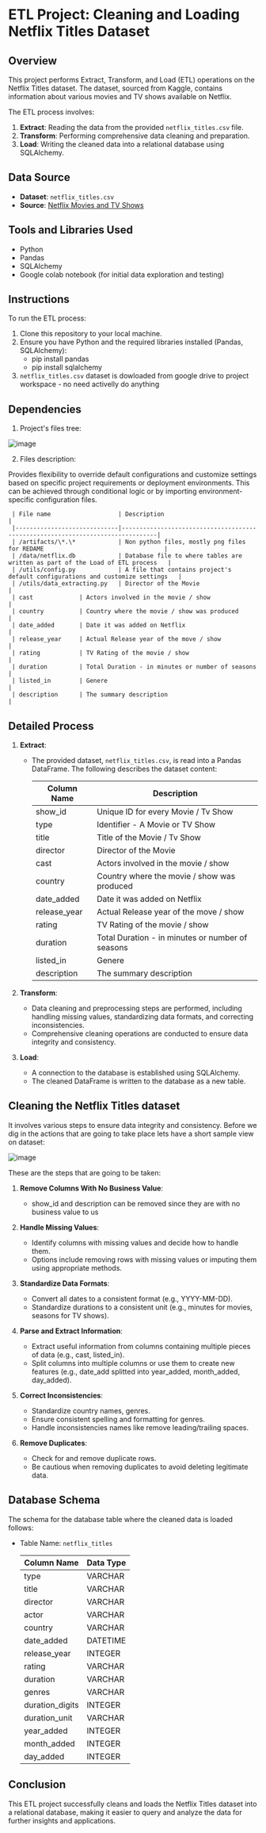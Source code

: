 # ETL Project: Cleaning and Loading Netflix Titles Dataset

## Overview

This project performs Extract, Transform, and Load (ETL) operations on the Netflix Titles dataset. The dataset, sourced from Kaggle, contains information about various movies and TV shows available on Netflix.

The ETL process involves:

1. **Extract**: Reading the data from the provided `netflix_titles.csv` file.
2. **Transform**: Performing comprehensive data cleaning and preparation.
3. **Load**: Writing the cleaned data into a relational database using SQLAlchemy.

## Data Source

- **Dataset**: `netflix_titles.csv`
- **Source**: [Netflix Movies and TV Shows](https://www.kaggle.com/shivamb/netflix-shows)

## Tools and Libraries Used

- Python
- Pandas
- SQLAlchemy
- Google colab notebook (for initial data exploration and testing)

## Instructions

To run the ETL process:

1. Clone this repository to your local machine.
2. Ensure you have Python and the required libraries installed (Pandas, SQLAlchemy):
   - pip install pandas
   - pip install sqlalchemy
4. `netflix_titles.csv` dataset is dowloaded from google drive to project workspace - no need activelly do anything

## Dependencies

1. Project's files tree:

![image](https://github.com/ereiss/data_engineer_python_project/blob/main/artifacts/project_file_tree.png)

2. Files description:

Provides flexibility to override default configurations and customize settings based on specific project requirements or deployment environments. This can be achieved through conditional logic or by importing environment-specific configuration files.


     | File name                   | Description                                                                    |
     |-----------------------------|--------------------------------------------------------------------------------|
     | /artifacts/\*.\*            | Non python files, mostly png files for REDAME                                  |
     | /data/netflix.db            | Database file to where tables are written as part of the Load of ETL process   |
     | /utils/config.py            | A file that contains project's default configurations and customize settings   |
     | /utils/data_extracting.py   | Director of the Movie                                                          |
     | cast             | Actors involved in the movie / show                                            |
     | country          | Country where the movie / show was produced                                    |
     | date_added       | Date it was added on Netflix                                                   |	
     | release_year     | Actual Release year of the move / show                                         |
     | rating           | TV Rating of the movie / show                                                  |
     | duration         | Total Duration - in minutes or number of seasons                               |
     | listed_in        | Genere                                                                         |
     | description      | The summary description                                                        |

## Detailed Process

1. **Extract**:
   - The provided dataset, `netflix_titles.csv`, is read into a Pandas DataFrame. The following describes the dataset content: 

     | Column Name   | Description                                      |
     |---------------|--------------------------------------------------|
     | show_id       | Unique ID for every Movie / Tv Show              |
     | type          | Identifier - A Movie or TV Show                  |
     | title         | Title of the Movie / Tv Show                     |
     | director      | Director of the Movie                            |
     | cast          | Actors involved in the movie / show              |
     | country       | Country where the movie / show was produced      |
     | date_added    | Date it was added on Netflix                     |	
     | release_year  | Actual Release year of the move / show           |
     | rating        | TV Rating of the movie / show                    |
     | duration      | Total Duration - in minutes or number of seasons |
     | listed_in     | Genere                                           |
     | description   | The summary description                          |

2. **Transform**:
   - Data cleaning and preprocessing steps are performed, including handling missing values, standardizing data formats, and correcting inconsistencies.
   - Comprehensive cleaning operations are conducted to ensure data integrity and consistency.

3. **Load**:
   - A connection to the database is established using SQLAlchemy.
   - The cleaned DataFrame is written to the database as a new table.

## Cleaning the Netflix Titles dataset

It involves various steps to ensure data integrity and consistency. Before we dig in the actions that are going to take place lets have a short sample view on dataset:

![image](https://github.com/ereiss/data_engineer_python_project/blob/main/artifacts/head.png)

These are the steps that are going to be taken:

1. **Remove Columns With No Business Value**:
   - show_id and description can be removed since they are with no business value to us

2. **Handle Missing Values**:
   - Identify columns with missing values and decide how to handle them.
   - Options include removing rows with missing values or imputing them using appropriate methods.

3. **Standardize Data Formats**:
   - Convert all dates to a consistent format (e.g., YYYY-MM-DD).
   - Standardize durations to a consistent unit (e.g., minutes for movies, seasons for TV shows).

4. **Parse and Extract Information**:
   - Extract useful information from columns containing multiple pieces of data (e.g., cast, listed_in).
   - Split columns into multiple columns or use them to create new features (e.g., date_add splitted into year_added, month_added, day_added).

5. **Correct Inconsistencies**:
   - Standardize country names, genres.
   - Ensure consistent spelling and formatting for genres.
   - Handle inconsistencies names like remove leading/trailing spaces.

6. **Remove Duplicates**:
   - Check for and remove duplicate rows.
   - Be cautious when removing duplicates to avoid deleting legitimate data.

## Database Schema

The schema for the database table where the cleaned data is loaded follows:

- Table Name: `netflix_titles`
  
  | Column Name     | Data Type |
  |-----------------|-----------|
  | type            | VARCHAR   |
  | title           | VARCHAR   |
  | director        | VARCHAR   |
  | actor           | VARCHAR   |
  | country         | VARCHAR   |
  | date_added      | DATETIME  |
  | release_year    | INTEGER   |
  | rating          | VARCHAR   |
  | duration        | VARCHAR   |
  | genres          | VARCHAR   |
  | duration_digits | INTEGER   |
  | duration_unit   | VARCHAR   |
  | year_added      | INTEGER   |
  | month_added     | INTEGER   |
  | day_added       | INTEGER   |

## Conclusion

This ETL project successfully cleans and loads the Netflix Titles dataset into a relational database, making it easier to query and analyze the data for further insights and applications.

